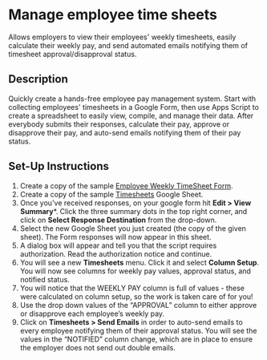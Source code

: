 # Manage employee time sheets 

Allows employers to view their employees' weekly timesheets, easily calculate
their weekly pay, and send automated emails notifying them of timesheet
approval/disapproval status.

## Description

Quickly create a hands-free employee pay management system. Start with
collecting employees' timesheets in a Google Form, then use Apps Script to
create a spreadsheet to easily view, compile, and manage their data. After
everybody submits their responses, calculate their pay, approve or disapprove
their pay, and auto-send emails notifying them of their pay status.

## Set-Up Instructions

1. Create a copy of the sample [Employee Weekly TimeSheet Form][sample-form].
1. Create a copy of the sample [Timesheets][sample-sheet] Google Sheet.
1. Once you've received responses, on your google form hit **Edit > View
   Summary***. Click the three summary dots in the top right corner, and click
on **Select Response Destination** from the drop-down.
1. Select the new Google Sheet you just created (the copy of the given sheet).
   The Form responses will now appear in this sheet.
1. A dialog box will appear and tell you that the script requires authorization.
   Read the authorization notice and continue.
1. You will see a new **Timesheets** menu. Click it and select **Column Setup**.
   You will now see columns for weekly pay values, approval status, and notified
status.
1. You will notice that the WEEKLY PAY column is full of values - these were
calculated on column setup, so the work is taken care of for you!
1. Use the drop down values of the “APPROVAL” column to either approve or
   disapprove each employee’s weekly pay.
1. Click on **Timesheets > Send Emails** in order to auto-send emails to every
   employee notifying them of their approval status. You will see the values in
the “NOTIFIED” column change, which are in place to ensure the employer does not
send out double emails. 

[sample-form]: https://docs.google.com/forms/d/e/1FAIpQLSfPmsfPYuF-PPjjFEIJyNpYj6YrEEbMVooXjaQ1Dj-Lsmflsw/viewform?usp=sf_link
[sample-sheet]: https://docs.google.com/spreadsheets/d/1Yp8ZCcSrm2l7xpLx2GAxzSBsIUBpzjALtqnuZ8huUfE/edit?usp=sharing.

